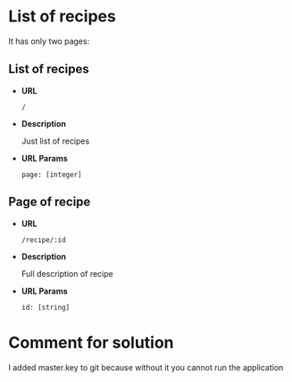 # List of recipes

It has only two pages:

## List of recipes

  * **URL**
  
    `/`
  
  * **Description**
  
    Just list of recipes
    
  * **URL Params**
  
    `page: [integer]`    
  
## Page of recipe

  * **URL**
  
    `/recipe/:id`
  
  * **Description**
  
    Full description of recipe
    
  * **URL Params**
  
    `id: [string]`


# Comment for solution
  
  I added master.key to git because without it you cannot run the application
